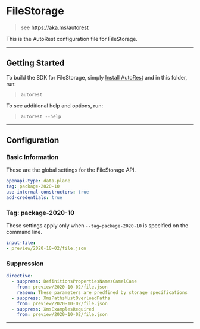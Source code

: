 # FileStorage

> see https://aka.ms/autorest

This is the AutoRest configuration file for FileStorage.


---
## Getting Started
To build the SDK for FileStorage, simply [Install AutoRest](https://aka.ms/autorest/install) and in this folder, run:

> `autorest`

To see additional help and options, run:

> `autorest --help`
---

## Configuration



### Basic Information
These are the global settings for the FileStorage API.

``` yaml
openapi-type: data-plane
tag: package-2020-10
use-internal-constructors: true
add-credentials: true
```

### Tag: package-2020-10

These settings apply only when `--tag=package-2020-10` is specified on the command line.

``` yaml $(tag) == 'package-2020-10'
input-file:
- preview/2020-10-02/file.json
```

### Suppression
``` yaml
directive:
  - suppress: DefinitionsPropertiesNamesCamelCase
    from: preview/2020-10-02/file.json
    reason: These parameters are predfined by storage specifications 
  - suppress: XmsPathsMustOverloadPaths
    from: preview/2020-10-02/file.json
  - suppress: XmsExamplesRequired
    from: preview/2020-10-02/file.json
```
---
